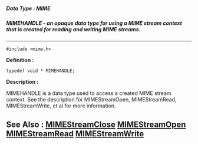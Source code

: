 ##### Data Type : MIME
##### MIMEHANDLE - an opaque data type for using a MIME stream context that is created for reading and writing MIME streams.
---
```
#include <mime.h>
```

**Definition :**
```
typedef void * MIMEHANDLE;
```

**Description :**

MIMEHANDLE is a data type used to access a created MIME stream context.  See the description for MIMEStreamOpen, MIMEStreamRead, MIMEStreamWrite, et al for more information.


**See Also :**
[MIMEStreamClose](/domino-c-api-docs/reference/Func/MIMEStreamClose)
[MIMEStreamOpen](/domino-c-api-docs/reference/Func/MIMEStreamOpen)
[MIMEStreamRead](/domino-c-api-docs/reference/Func/MIMEStreamRead)
[MIMEStreamWrite](/domino-c-api-docs/reference/Func/MIMEStreamWrite)
---
